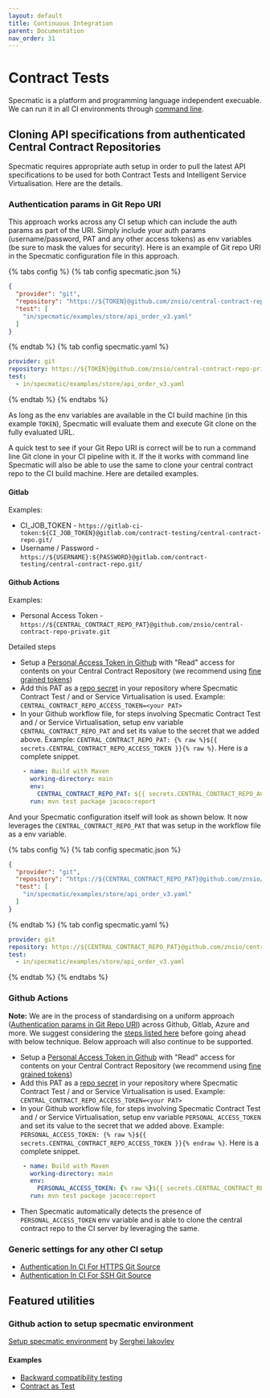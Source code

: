 ```yaml
---
layout: default
title: Continuous Integration
parent: Documentation
nav_order: 31
---
```


Contract Tests
==============

Specmatic is a platform and programming language independent execuable. We can run it in all CI environments through [command line](/getting_started.html#setup).

## Cloning API specifications from authenticated Central Contract Repositories

Specmatic requires appropriate auth setup in order to pull the latest API specifications to be used for both Contract Tests and Intelligent Service Virtualisation. Here are the details.

### Authentication params in Git Repo URI

This approach works across any CI setup which can include the auth params as part of the URI. Simply include your auth params (username/password, PAT and any other access tokens) as env variables (be sure to mask the values for security). Here is an example of Git repo URI in the Specmatic configuration file in this approach.

{% tabs config %}
{% tab config specmatic.json %}
```json
{
  "provider": "git",
  "repository": "https://${TOKEN}@github.com/znsio/central-contract-repo-private.git",
  "test": [
    "in/specmatic/examples/store/api_order_v3.yaml"
  ]
}
```
{% endtab %}
{% tab config specmatic.yaml %}
```yaml
provider: git
repository: https://${TOKEN}@github.com/znsio/central-contract-repo-private.git
test:
  - in/specmatic/examples/store/api_order_v3.yaml
```
{% endtab %}
{% endtabs %}

As long as the env variables are available in the CI build machine (in this example `TOKEN`), Specmatic will evaluate them and execute Git clone on the fully evaluated URL.

A quick test to see if your Git Repo URI is correct will be to run a command line Git clone in your CI pipeline with it. If the it works with command line Specmatic will also be able to use the same to clone your central contract repo to the CI build machine. Here are detailed examples.

#### Gitlab

Examples: 

* CI_JOB_TOKEN - `https://gitlab-ci-token:${CI_JOB_TOKEN}@gitlab.com/contract-testing/central-contract-repo.git/`
* Username / Password - `https://${USERNAME}:${PASSWORD}@gitlab.com/contract-testing/central-contract-repo.git/`

#### Github Actions

Examples:

* Personal Access Token - `https://${CENTRAL_CONTRACT_REPO_PAT}@github.com/znsio/central-contract-repo-private.git`

Detailed steps
* Setup a [Personal Access Token in Github](https://docs.github.com/en/authentication/keeping-your-account-and-data-secure/managing-your-personal-access-tokens) with "Read" access for contents on your Central Contract Repository (we recommend using [fine grained tokens](https://github.blog/2022-10-18-introducing-fine-grained-personal-access-tokens-for-github/))
* Add this PAT as a [repo secret](https://docs.github.com/en/actions/security-guides/using-secrets-in-github-actions) in your repository where Specmatic Contract Test / and or Service Virtualisation is used. Example: `CENTRAL_CONTRACT_REPO_ACCESS_TOKEN=<your PAT>`
* In your Github workflow file, for steps involving Specmatic Contract Test and / or Service Virtualisation, setup env variable `CENTRAL_CONTRACT_REPO_PAT` and set its value to the secret that we added above. Example: ```CENTRAL_CONTRACT_REPO_PAT: {% raw %}${{ secrets.CENTRAL_CONTRACT_REPO_ACCESS_TOKEN }}{% raw %}```. Here is a complete snippet.

```yaml
    - name: Build with Maven
      working-directory: main
      env:
        CENTRAL_CONTRACT_REPO_PAT: ${{ secrets.CENTRAL_CONTRACT_REPO_ACCESS_TOKEN }}
      run: mvn test package jacoco:report
```

And your Specmatic configuration itself will look as shown below. It now leverages the `CENTRAL_CONTRACT_REPO_PAT` that was setup in the workflow file as a env variable.

{% tabs config %}
{% tab config specmatic.json %}
```json
{
  "provider": "git",
  "repository": "https://${CENTRAL_CONTRACT_REPO_PAT}@github.com/znsio/central-contract-repo-private.git",
  "test": [
    "in/specmatic/examples/store/api_order_v3.yaml"
  ]
}
```
{% endtab %}
{% tab config specmatic.yaml %}
```yaml
provider: git
repository: https://${CENTRAL_CONTRACT_REPO_PAT}@github.com/znsio/central-contract-repo-private.git
test:
  - in/specmatic/examples/store/api_order_v3.yaml
```
{% endtab %}
{% endtabs %}

### Github Actions

**Note:** We are in the process of standardising on a uniform approach ([Authentication params in Git Repo URI](/documentation/continuous_integration.html#authentication-params-in-git-repo-uri)) across Github, Gitlab, Azure and more. We suggest considering the [steps listed here](/documentation/continuous_integration.html#github-actions) before going ahead with below technique. Below approach will also continue to be supported.

* Setup a [Personal Access Token in Github](https://docs.github.com/en/authentication/keeping-your-account-and-data-secure/managing-your-personal-access-tokens) with "Read" access for contents on your Central Contract Repository (we recommend using [fine grained tokens](https://github.blog/2022-10-18-introducing-fine-grained-personal-access-tokens-for-github/))
* Add this PAT as a [repo secret](https://docs.github.com/en/actions/security-guides/using-secrets-in-github-actions) in your repository where Specmatic Contract Test / and or Service Virtualisation is used. Example: `CENTRAL_CONTRACT_REPO_ACCESS_TOKEN=<your PAT>`
* In your Github workflow file, for steps involving Specmatic Contract Test and / or Service Virtualisation, setup env variable `PERSONAL_ACCESS_TOKEN` and set its value to the secret that we added above. Example: ```PERSONAL_ACCESS_TOKEN: {% raw %}${{ secrets.CENTRAL_CONTRACT_REPO_ACCESS_TOKEN }}{% endraw %}```. Here is a complete snippet.

```yaml
    - name: Build with Maven
      working-directory: main
      env:
        PERSONAL_ACCESS_TOKEN: {% raw %}${{ secrets.CENTRAL_CONTRACT_REPO_ACCESS_TOKEN }}{% endraw %}
      run: mvn test package jacoco:report
```

* Then Specmatic automatically detects the presence of `PERSONAL_ACCESS_TOKEN` env variable and is able to clone the  central contract repo to the CI server by leveraging the same.

### Generic settings for any other CI setup

* [Authentication In CI For HTTPS Git Source](/documentation/contract_tests.html#authentication-in-ci-for-https-git-source)
* [Authentication In CI For SSH Git Source](/documentation/contract_tests.html#authentication-in-ci-for-ssh-git-source)

## Featured utilities

### Github action to setup specmatic environment

[Setup specmatic environment](https://github.com/marketplace/actions/setup-specmatic-environment) by [Serghei Iakovlev](https://github.com/sergeyklay)


#### Examples
* [Backward compatibility testing](https://github.com/znsio/specmatic-order-contracts/blob/main/.github/workflows/pull_request_merge_checks.yaml)
* [Contract as Test](https://github.com/znsio/specmatic-order-api/blob/github-actions-setup-specmatic/.github/workflows/command_line_contract_tests.yml)
